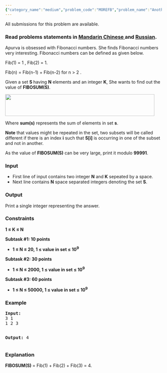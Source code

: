 ```yaml
---
{"category_name":"medium","problem_code":"MOREFB","problem_name":"Another Fibonacci","languages_supported":{"0":"ADA","1":"ASM","2":"BASH","3":"BF","4":"C","5":"C99 strict","6":"CAML","7":"CLOJ","8":"CLPS","9":"CPP 4.3.2","10":"CPP 4.9.2","11":"CPP14","12":"CS2","13":"D","14":"ERL","15":"FORT","16":"FS","17":"GO","18":"HASK","19":"ICK","20":"ICON","21":"JAVA","22":"JS","23":"LISP clisp","24":"LISP sbcl","25":"LUA","26":"NEM","27":"NICE","28":"NODEJS","29":"PAS fpc","30":"PAS gpc","31":"PERL","32":"PERL6","33":"PHP","34":"PIKE","35":"PRLG","36":"PYPY","37":"PYTH","38":"PYTH 3.4","39":"RUBY","40":"SCALA","41":"SCM chicken","42":"SCM guile","43":"SCM qobi","44":"ST","45":"TCL","46":"TEXT","47":"WSPC"},"max_timelimit":5,"source_sizelimit":50000,"problem_author":"amitpandeykgp","problem_tester":null,"date_added":"29-03-2015","tags":{"0":"amitpandeykgp","1":"fft","2":"june15","3":"medium"},"editorial_url":"http://discuss.codechef.com/problems/MOREFB","time":{"view_start_date":1434360600,"submit_start_date":1434360600,"visible_start_date":1434360600,"end_date":1735669800},"layout":"problem"}
---
```

<span class="solution-visible-txt">All submissions for this problem are available.</span><h3> Read problems statements in <a target="_blank" href="http://www.codechef.com/download/translated/JUNE15/mandarin/MOREFB.pdf">Mandarin Chinese </a> and <a target="_blank" href="http://www.codechef.com/download/translated/JUNE15/russian/MOREFB.pdf">Russian</a>.</h3>
<p>
Apurva is obsessed with Fibonacci numbers. She finds Fibonacci numbers very interesting. Fibonacci numbers can be defined as given below. </p>
<p>
Fib(1) = 1 , Fib(2) = 1.</p>
<p>
Fib(n) = Fib(n-1) + Fib(n-2) for  n > 2 .
</p>
<p> Given a set  <b> S </b> having <b>N</b> elements and an integer <b>K</b>, She wants to find out the value of <b>FIBOSUM(S)</b>.
</p>
<p><img src="https://s3.amazonaws.com/codechef_shared/download/JUNE15/FIBOSUM.JPG" width="480" height="70" /></p>
<p>
Where <b>sum(s)</b> represents the sum of elements  in set <b>s</b>.
</p>
<p>
<b>Note</b>  that values might be repeated in the set, two subsets will be called different if there is an index <b>i</b> such that <b>S[i]</b> is occurring in one of the subset and not in another.
</p>
<p>
As the value of <b>FIBOSUM(S)</b> can be very large, print it modulo <b>99991</b>.
</p>
<h3>Input</h3>
<ul>
<li>First line of input contains two integer <b>N</b>  and <b>K</b> sepeated by a space. </li>
<li> Next line contains <b>N</b> space separated integers denoting the set <b>S</b>. </li>
</ul>
<h3>Output</h3>
<p>Print a single integer representing the answer.</p>
<h3>Constraints</h3>
<p>
<b> 1 ≤ K ≤ N </b>
</p>
<p>
<b>Subtask #1: 10 points</b></p>
<ul>
<li><b>1 ≤ N  ≤ 20,  1 ≤ value in set ≤ 10<sup>9</sup></b></li>
</ul>

<p>
<b>Subtask #2: 30 points</b></p>
<ul>
<li><b>1 ≤ N  ≤ 2000,  1 ≤ value in set ≤ 10<sup>9</sup></b></li>
</ul>

<p>
<b>Subtask #3: 60 points</b></p>
<ul>
<li><b>1 ≤ N  ≤ 50000,  1 ≤ value in set ≤ 10<sup>9</sup></b></li>
</ul>

<p><h3>Example</h3>
</p><p><pre><b>Input:</b>
3 1
1 2 3

<b>Output:</b>
4
</pre></p>
<h3>Explanation</h3>
<p>
<b>FIBOSUM(S) </b> = Fib(1) + Fib(2) + Fib(3) = 4.
</p>
